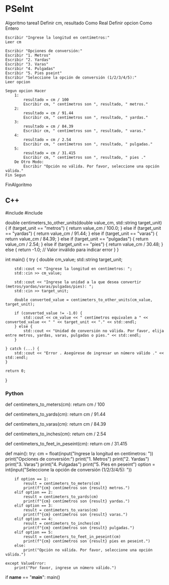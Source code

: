 # PSeInt 
Algoritmo tarea1
    Definir cm, resultado Como Real
    Definir opcion Como Entero
	
    Escribir "Ingrese la longitud en centímetros:"
    Leer cm
	
    Escribir "Opciones de conversión:"
    Escribir "1. Metros"
    Escribir "2. Yardas"
    Escribir "3. Varas"
    Escribir "4. Pulgadas"
    Escribir "5. Pies pseint"
    Escribir "Seleccione la opción de conversión (1/2/3/4/5):"
    Leer opcion
	
    Segun opcion Hacer
        1:
            resultado = cm / 100
            Escribir cm, " centímetros son ", resultado, " metros."
        2:
            resultado = cm / 91.44
            Escribir cm, " centímetros son ", resultado, " yardas."
        3:
            resultado = cm / 84.39
            Escribir cm, " centímetros son ", resultado, " varas."
        4:
            resultado = cm / 2.54
            Escribir cm, " centímetros son ", resultado, " pulgadas."
        5:
            resultado = cm / 31.415
            Escribir cm, " centímetros son ", resultado, " pies ."
        De Otro Modo:
            Escribir "Opción no válida. Por favor, seleccione una opción válida."
    Fin Segun

FinAlgoritmo

## C++
#include <iostream>
#include <string>

double centimeters_to_other_units(double value_cm, std::string target_unit) {
    if (target_unit == "metros") {
        return value_cm / 100.0;
    } else if (target_unit == "yardas") {
        return value_cm / 91.44;
    } else if (target_unit == "varas") {
        return value_cm / 84.39;
    } else if (target_unit == "pulgadas") {
        return value_cm / 2.54;
    } else if (target_unit == "pies") {
        return value_cm / 30.48;
    } else {
        return -1.0; // Valor inválido para indicar error
    }
}

int main() {
    try {
        double cm_value;
        std::string target_unit;

        std::cout << "Ingrese la longitud en centímetros: ";
        std::cin >> cm_value;

        std::cout << "Ingrese la unidad a la que desea convertir (metros/yardas/varas/pulgadas/pies): ";
        std::cin >> target_unit;

        double converted_value = centimeters_to_other_units(cm_value, target_unit);

        if (converted_value != -1.0) {
            std::cout << cm_value << " centímetros equivalen a " << converted_value << " " << target_unit << "." << std::endl;
        } else {
            std::cout << "Unidad de conversión no válida. Por favor, elija entre metros, yardas, varas, pulgadas o pies." << std::endl;
        }

    } catch (...) {
        std::cout << "Error . Asegúrese de ingresar un número válido ." << std::endl;
    }

    return 0;
}  
### Python 
def centimeters_to_meters(cm):
    return cm / 100

def centimeters_to_yards(cm):
    return cm / 91.44

def centimeters_to_varas(cm):
    return cm / 84.39

def centimeters_to_inches(cm):
    return cm / 2.54

def centimeters_to_feet_in_peseint(cm):
    return cm / 31.415

def main():
    try:
        cm = float(input("Ingrese la longitud en centímetros: "))
        print("Opciones de conversión:")
        print("1. Metros")
        print("2. Yardas")
        print("3. Varas")
        print("4. Pulgadas")
        print("5. Pies en peseint")
        option = int(input("Seleccione la opción de conversión (1/2/3/4/5): "))
        
        if option == 1:
            result = centimeters_to_meters(cm)
            print(f"{cm} centímetros son {result} metros.")
        elif option == 2:
            result = centimeters_to_yards(cm)
            print(f"{cm} centímetros son {result} yardas.")
        elif option == 3:
            result = centimeters_to_varas(cm)
            print(f"{cm} centímetros son {result} varas.")
        elif option == 4:
            result = centimeters_to_inches(cm)
            print(f"{cm} centímetros son {result} pulgadas.")
        elif option == 5:
            result = centimeters_to_feet_in_peseint(cm)
            print(f"{cm} centímetros son {result} pies en peseint.")
        else:
            print("Opción no válida. Por favor, seleccione una opción válida.")

    except ValueError:
        print("Por favor, ingrese un número válido.")

if __name__ == "__main__":
    main()

